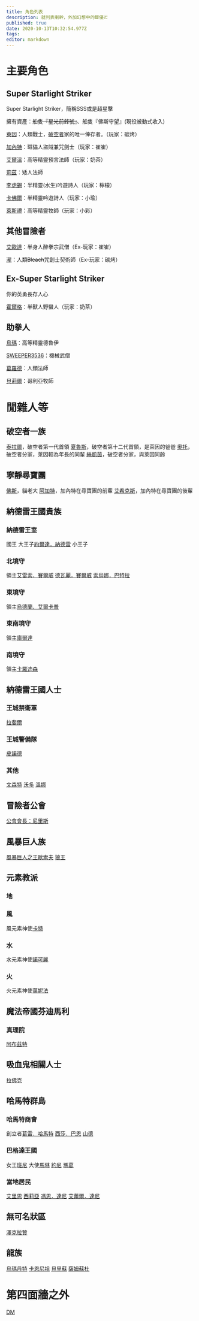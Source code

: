 ```yaml
---
title: 角色列表
description: 就列表喇幹，外加幻想中的聲優ㄛ
published: true
date: 2020-10-13T10:32:54.977Z
tags: 
editor: markdown
---
```


# 主要角色
## Super Starlight Striker

Super Starlight Striker，簡稱SSS或是超星擊

擁有資產：~~船隻『星光前鋒號』~~、船隻『佛斯守望』(現役被動式收入)

[萊因](/角色/萊因)：人類戰士，[破空者](/組織/破空者一族)家的唯一倖存者。（玩家：碳烤）

[加內特](/角色/加內特)：斑貓人盜賊兼咒劍士（玩家：崔崔）

[艾爾溫](/角色/艾爾溫)：高等精靈預言法師（玩家：奶茶）

[莉茲](/角色/莉茲)：矮人法師

[李虎錫](/角色/李虎錫)：半精靈(水生)吟遊詩人（玩家：檸檬）

[卡佛爾](/角色/卡佛爾)：半精靈吟遊詩人（玩家：小瑜）

[萊斯禮](/角色/萊斯禮)：高等精靈牧師（玩家：小彩）

## 其他冒險者

[艾歐達](/角色/艾歐達)：半身人醉拳宗武僧（Ex-玩家：崔崔）

[瀧](/角色/瀧)：人類~~Bleach~~咒劍士契術師（Ex-玩家：碳烤）

## Ex-Super Starlight Striker
你的英勇長存人心

[霍爾格](/角色/霍爾格)：半獸人野蠻人（玩家：奶茶）


## 助拳人

[烏瑪](/角色/烏馬)：高等精靈德魯伊

[SWEEPER3536](/角色/sweeper3536)：機械武僧

[葛羅德](/角色/葛羅德)：人類法師

[貝莉爾](/角色/貝莉爾)：哥利亞牧師

# 閒雜人等
## 破空者一族
[泰拉爾](/角色/泰拉爾)，破空者第一代首領
[夏魯斯](/角色/夏魯斯)，破空者第十二代首領，是萊因的爸爸
[奧托](/角色/奧托)，破空者分家，萊因較為年長的同輩
[絲凱茵](/角色/絲凱茵)，破空者分家，與萊因同齡

## 寧靜尋寶團
[佛斯](/角色/佛斯)，貓老大
[阿加特](/角色/阿加特)，加內特在尋寶團的前輩
[艾希克斯](/角色/艾希克斯)，加內特在尋寶團的後輩

## 納德雷王國貴族
### 納德雷王室
國王
大王子[約爾達．納德雷](/角色/約爾達)
小王子
### 北境守
領主[艾雷索．賽爾威](/角色/艾雷索)
[德瓦麗．賽爾威](/角色/德瓦麗)
[索烏娜．巴特拉](/角色/索烏娜)
### 東境守
領主[烏德蘭．艾爾卡普](/角色/烏德蘭)
### 東南境守
領主[庫爾達](/角色/庫爾達)
### 南境守
領主[卡羅迪森](/角色/卡羅迪森)
## 納德雷王國人士
### 王城禁衛軍
[拉斐爾](/角色/拉斐爾)
### 王城警備隊
[皮諾德](/角色/皮諾德)
### 其他
[文森特](/角色/文森特)
[沃多](/角色/沃多)
[溫娜](/角色/溫娜)
## 冒險者公會
[公會會長：尼里斯](/角色/公會會長)
## 風暴巨人族
[風暴巨人之王歐索夫](/角色/歐索夫)
[狼王](/角色/狼王)
## 元素教派
### 地
### 風
風元素神使[卡特](/角色/卡特)
### 水
水元素神使[諾可麗](/角色/諾可麗)
### 火
火元素神使[萬妮法](/角色/萬妮法)
## 魔法帝國芬迪馬利
### 真理院
[阿布茲特](/角色/阿布茲特)
## 吸血鬼相關人士
[拉佛克](/角色/拉佛克)
## 哈馬特群島
### 哈馬特商會
創立者[葛雷．哈馬特](/角色/葛雷哈馬特)
[西莎．巴恩](/角色/西莎)
[山德](/角色/山德)
### 巴格達王國
女王[班尼](/角色/班尼)
大使[馬琳](/角色/馬琳)
[約尼](/角色/約尼)
[瑪葛](/角色/瑪葛)
### 當地居民
[艾里恩](/角色/艾里恩)
[西莉亞](/角色/西莉亞)
[馮恩．達尼](/角色/馮恩)
[艾蕾爾．達尼](/角色/艾蕾爾)
## 無可名狀區
[澤克拉贊](/角色/澤克拉贊)
## 龍族
[烏瑪丹特](/角色/烏瑪丹特)
[卡恩尼祖](/角色/卡恩尼祖)
[貝里蘇](/角色/貝里蘇)
[薩姆蘇杜](/角色/薩姆蘇杜)

# 第四面牆之外
[DM](/角色/DM)